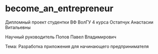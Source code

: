 # become_an_entrepreneur

Дипломный проект студентки ВФ ВолГУ 4 курса Остапчук Анастасии Витальевны

Научный руководитель Попов Павел Владимирович

Тема: Разработка приложения для начинающего предпринимателя
